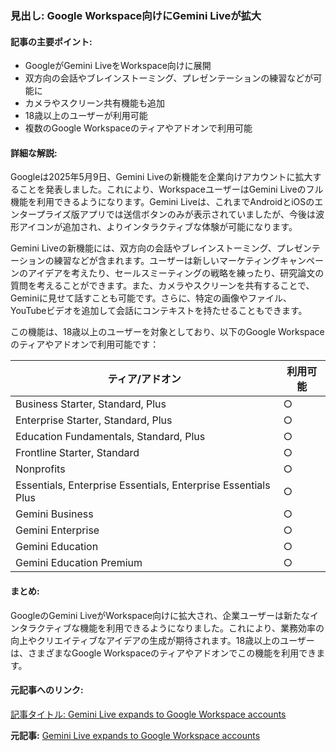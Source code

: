 ### 見出し: Google Workspace向けにGemini Liveが拡大

#### 記事の主要ポイント:
- GoogleがGemini LiveをWorkspace向けに展開
- 双方向の会話やブレインストーミング、プレゼンテーションの練習などが可能に
- カメラやスクリーン共有機能も追加
- 18歳以上のユーザーが利用可能
- 複数のGoogle Workspaceのティアやアドオンで利用可能

#### 詳細な解説:
Googleは2025年5月9日、Gemini Liveの新機能を企業向けアカウントに拡大することを発表しました。これにより、WorkspaceユーザーはGemini Liveのフル機能を利用できるようになります。Gemini Liveは、これまでAndroidとiOSのエンタープライズ版アプリでは送信ボタンのみが表示されていましたが、今後は波形アイコンが追加され、よりインタラクティブな体験が可能になります。

Gemini Liveの新機能には、双方向の会話やブレインストーミング、プレゼンテーションの練習などが含まれます。ユーザーは新しいマーケティングキャンペーンのアイデアを考えたり、セールスミーティングの戦略を練ったり、研究論文の質問を考えることができます。また、カメラやスクリーンを共有することで、Geminiに見せて話すことも可能です。さらに、特定の画像やファイル、YouTubeビデオを追加して会話にコンテキストを持たせることもできます。

この機能は、18歳以上のユーザーを対象としており、以下のGoogle Workspaceのティアやアドオンで利用可能です：

| ティア/アドオン | 利用可能 |
|-----------------|----------|
| Business Starter, Standard, Plus | ○ |
| Enterprise Starter, Standard, Plus | ○ |
| Education Fundamentals, Standard, Plus | ○ |
| Frontline Starter, Standard | ○ |
| Nonprofits | ○ |
| Essentials, Enterprise Essentials, Enterprise Essentials Plus | ○ |
| Gemini Business | ○ |
| Gemini Enterprise | ○ |
| Gemini Education | ○ |
| Gemini Education Premium | ○ |

#### まとめ:
GoogleのGemini LiveがWorkspace向けに拡大され、企業ユーザーは新たなインタラクティブな機能を利用できるようになりました。これにより、業務効率の向上やクリエイティブなアイデアの生成が期待されます。18歳以上のユーザーは、さまざまなGoogle Workspaceのティアやアドオンでこの機能を利用できます。

#### 元記事へのリンク:
[記事タイトル: Gemini Live expands to Google Workspace accounts](リンク先URL)

**元記事:** [Gemini Live expands to Google Workspace accounts](https://jang.com.pk/en/37920-gemini-live-expands-to-google-workspace-accounts-news)